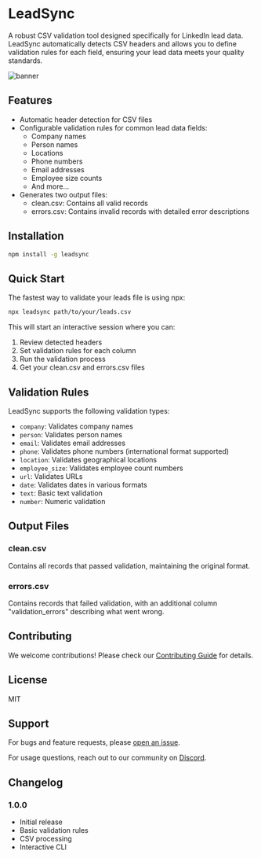 # LeadSync

A robust CSV validation tool designed specifically for LinkedIn lead data. LeadSync automatically detects CSV headers and allows you to define validation rules for each field, ensuring your lead data meets your quality standards.

![banner](https://cdn.jsdelivr.net/gh/shantanuuchak/leadsync@master/assets/image.webp)

## Features

- Automatic header detection for CSV files
- Configurable validation rules for common lead data fields:
  - Company names
  - Person names
  - Locations
  - Phone numbers
  - Email addresses
  - Employee size counts
  - And more...
- Generates two output files:
  - clean.csv: Contains all valid records
  - errors.csv: Contains invalid records with detailed error descriptions

## Installation

```bash
npm install -g leadsync
```

## Quick Start

The fastest way to validate your leads file is using npx:

```bash
npx leadsync path/to/your/leads.csv
```

This will start an interactive session where you can:

1. Review detected headers
2. Set validation rules for each column
3. Run the validation process
4. Get your clean.csv and errors.csv files

## Validation Rules

LeadSync supports the following validation types:

- `company`: Validates company names
- `person`: Validates person names
- `email`: Validates email addresses
- `phone`: Validates phone numbers (international format supported)
- `location`: Validates geographical locations
- `employee_size`: Validates employee count numbers
- `url`: Validates URLs
- `date`: Validates dates in various formats
- `text`: Basic text validation
- `number`: Numeric validation

## Output Files

### clean.csv

Contains all records that passed validation, maintaining the original format.

### errors.csv

Contains records that failed validation, with an additional column "validation_errors" describing what went wrong.

## Contributing

We welcome contributions! Please check our [Contributing Guide](CONTRIBUTING.md) for details.

## License

MIT

## Support

For bugs and feature requests, please [open an issue](https://github.com/yourusername/leadsync/issues).

For usage questions, reach out to our community on [Discord](https://discord.gg/your-discord-link).

## Changelog

### 1.0.0

- Initial release
- Basic validation rules
- CSV processing
- Interactive CLI
